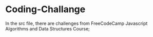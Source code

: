 # Coding-Challange

In the src file, there are challenges from FreeCodeCamp Javascript Algorithms and Data Structures Course;
